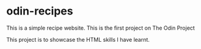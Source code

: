 # odin-recipes
This is a simple recipe website. This is the first project on The Odin Project

This project is to showcase the HTML skills I have learnt. 
